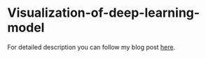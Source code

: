 # Visualization-of-deep-learning-model

For detailed description you can follow my blog post [here](https://punndeeplearningblog.com/tutorial/building-first-cnn-model/).
